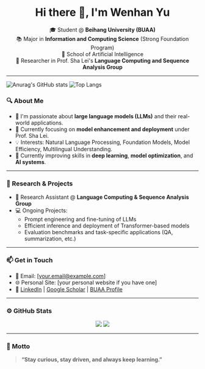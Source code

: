 <!--
 * @Author: Wenhan Yu
 * @LastEditTime: 2025-07-20 08:39:08
 * @Date: 2025-07-20 08:23:48
 * @Version: 1.0
 * @Description: 
-->
<!-- GitHub Profile README -->

<h1 align="center">Hi there 👋, I'm Wenhan Yu</h1>

<p align="center">
🎓 Student @ <strong>Beihang University (BUAA)</strong><br>
📚 Major in <strong>Information and Computing Science</strong> (Strong Foundation Program)<br>
🏫 School of Artificial Intelligence<br>
🔬 Researcher in Prof. Sha Lei's <strong>Language Computing and Sequence Analysis Group</strong><br>
</p>

---

![Anurag's GitHub stats](https://github-readme-stats.vercel.app/api?username=yuwenhan07)
![Top Langs](https://github-readme-stats.vercel.app/api/top-langs/?username=yuwenhan07)

### 🔍 About Me

- 👋 I'm passionate about **large language models (LLMs)** and their real-world applications.
- 🔬 Currently focusing on **model enhancement and deployment** under Prof. Sha Lei.
- 💡 Interests: Natural Language Processing, Foundation Models, Model Efficiency, Multilingual Understanding.
- 🌱 Currently improving skills in **deep learning**, **model optimization**, and **AI systems**.

---

### 🧠 Research & Projects

- 📄 Research Assistant @ **Language Computing & Sequence Analysis Group**
- 💻 Ongoing Projects:
  - Prompt engineering and fine-tuning of LLMs
  - Efficient inference and deployment of Transformer-based models
  - Evaluation benchmarks and task-specific applications (QA, summarization, etc.)

---

### 📫 Get in Touch

- 📨 Email: [your.email@example.com]
- 🌐 Personal Site: [your personal website if you have one]
- 🔗 [LinkedIn](https://linkedin.com/in/your-profile) | [Google Scholar](https://scholar.google.com/citations?user=xxxx) | [BUAA Profile](https://buaa.edu.cn/)

---

### ⚙️ GitHub Stats

<p align="center">
  <img src="https://github-readme-stats.vercel.app/api?username=your-username&show_icons=true&theme=default" />
  <img src="https://github-readme-stats.vercel.app/api/top-langs/?username=your-username&layout=compact" />
</p>

---

### 🌟 Motto

> **“Stay curious, stay driven, and always keep learning.”**
